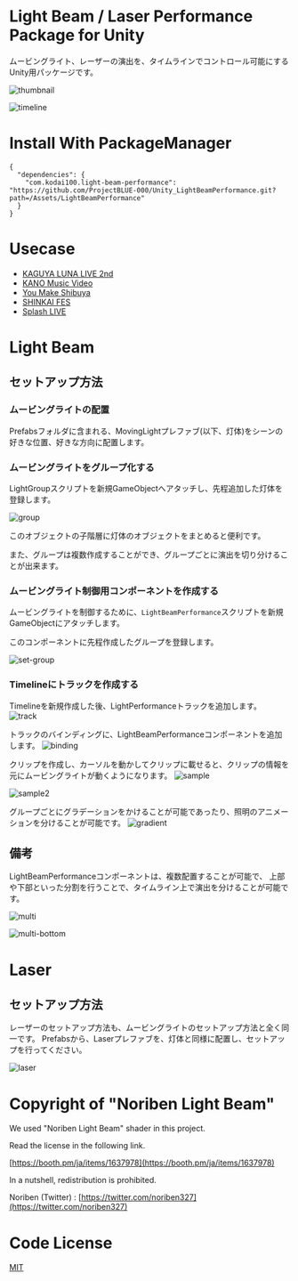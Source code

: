 # Light Beam / Laser Performance Package for Unity

ムービングライト、レーザーの演出を、タイムラインでコントロール可能にするUnity用パッケージです。

![thumbnail](https://github.com/kodai100/Unity_LightBeamPerformance/blob/master/Assets/Thumbnails/thumbnail.gif)

![timeline](https://github.com/kodai100/Unity_LightBeamPerformance/blob/master/Assets/Thumbnails/timeline.png)

# Install With PackageManager

```
{
  "dependencies": {
    "com.kodai100.light-beam-performance": "https://github.com/ProjectBLUE-000/Unity_LightBeamPerformance.git?path=/Assets/LightBeamPerformance"
  }
}
```

# Usecase

- [KAGUYA LUNA LIVE 2nd](https://www.youtube.com/watch?v=yiVGudcnsAg)
- [KANO Music Video](https://www.youtube.com/watch?v=LS61xdsolis)
- [You Make Shibuya](https://www.youtube.com/watch?v=CJiCQdF8YJ8)
- [SHINKAI FES](https://www.youtube.com/watch?v=Bizxhyzdx78)
- [Splash LIVE](https://www.youtube.com/watch?v=9nSDP0KnUE8)

# Light Beam

## セットアップ方法

### ムービングライトの配置
Prefabsフォルダに含まれる、MovingLightプレファブ(以下、灯体)をシーンの好きな位置、好きな方向に配置します。

### ムービングライトをグループ化する
LightGroupスクリプトを新規GameObjectへアタッチし、先程追加した灯体を登録します。

![group](https://github.com/kodai100/Unity_LightBeamPerformance/blob/master/Assets/Thumbnails/group.png)

このオブジェクトの子階層に灯体のオブジェクトをまとめると便利です。

また、グループは複数作成することができ、グループごとに演出を切り分けることが出来ます。

### ムービングライト制御用コンポーネントを作成する
ムービングライトを制御するために、`LightBeamPerformance`スクリプトを新規GameObjectにアタッチします。

このコンポーネントに先程作成したグループを登録します。

![set-group](https://github.com/kodai100/Unity_LightBeamPerformance/blob/master/Assets/Thumbnails/set-group.png)

### Timelineにトラックを作成する
Timelineを新規作成した後、LightPerformanceトラックを追加します。
![track](https://github.com/kodai100/Unity_LightBeamPerformance/blob/master/Assets/Thumbnails/track.png)

トラックのバインディングに、LightBeamPerformanceコンポーネントを追加します。
![binding](https://github.com/kodai100/Unity_LightBeamPerformance/blob/master/Assets/Thumbnails/binding.png)

クリップを作成し、カーソルを動かしてクリップに載せると、クリップの情報を元にムービングライトが動くようになります。
![sample](https://github.com/kodai100/Unity_LightBeamPerformance/blob/master/Assets/Thumbnails/sample.png)

![sample2](https://github.com/kodai100/Unity_LightBeamPerformance/blob/master/Assets/Thumbnails/sample2.png)

グループごとにグラデーションをかけることが可能であったり、照明のアニメーションを分けることが可能です。
![gradient](https://github.com/kodai100/Unity_LightBeamPerformance/blob/master/Assets/Thumbnails/gradient.png)

## 備考
LightBeamPerformanceコンポーネントは、複数配置することが可能で、
上部や下部といった分割を行うことで、タイムライン上で演出を分けることが可能です。

![multi](https://github.com/kodai100/Unity_LightBeamPerformance/blob/master/Assets/Thumbnails/multi.png)

![multi-bottom](https://github.com/kodai100/Unity_LightBeamPerformance/blob/master/Assets/Thumbnails/multi_bottom.png)

# Laser
## セットアップ方法

レーザーのセットアップ方法も、ムービングライトのセットアップ方法と全く同一です。
Prefabsから、Laserプレファブを、灯体と同様に配置し、セットアップを行ってください。

![laser](https://github.com/kodai100/Unity_LightBeamPerformance/blob/master/Assets/Thumbnails/laser.png)

# Copyright of "Noriben Light Beam"
We used "Noriben Light Beam" shader in this project. 

Read the license in the following link.

[https://booth.pm/ja/items/1637978](https://booth.pm/ja/items/1637978)

In a nutshell, redistribution is prohibited.

Noriben (Twitter) : [https://twitter.com/noriben327](https://twitter.com/noriben327)

# Code License
[MIT](LICENSE.md)